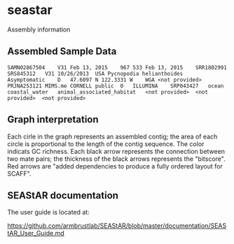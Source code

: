 # seastar
Assembly information

## Assembled Sample Data

    SAMN02867504	V31	Feb 13, 2015	967	533	Feb 13, 2015	SRR1802991	SRS845312	V31	10/26/2013	USA	Pycnopodia helianthoides	Asymptomatic	D	47.6097 N 122.3331 W	WGA	<not provided>	PRJNA253121	MIMS.me	CORNELL	public	0	ILLUMINA	SRP043427	ocean	coastal_water	animal_associated_habitat	<not provided>	<not provided>	<not provided>

## Graph interpretation

Each cirle in the graph represents an assembled contig; the area of each
circle is proportional to the length of the contig sequence. The color 
indicats GC richness. Each black arrow represents the connection between
two mate pairs; the thickness of the black arrows represents the "bitscore".
Red arrows are "added dependencies to produce a fully ordered layout for 
SCAFF".

## SEAStAR documentation

The user guide is located at:

https://github.com/armbrustlab/SEAStAR/blob/master/documentation/SEAStAR_User_Guide.md
